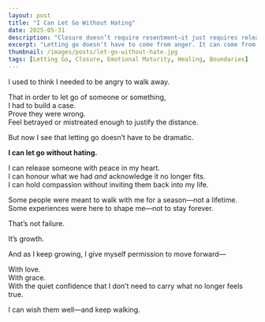 ```yaml
---
layout: post
title: "I Can Let Go Without Hating"
date: 2025-05-31
description: "Closure doesn’t require resentment—it just requires release."
excerpt: "Letting go doesn’t have to come from anger. It can come from clarity, growth, and peace."
thumbnail: /images/posts/let-go-without-hate.jpg
tags: [Letting Go, Closure, Emotional Maturity, Healing, Boundaries]
---
```


I used to think I needed to be angry to walk away.

That in order to let go of someone or something,  
I had to build a case.  
Prove they were wrong.  
Feel betrayed or mistreated enough to justify the distance.

But now I see that letting go doesn’t have to be dramatic.

**I can let go without hating.**

I can release someone with peace in my heart.  
I can honour what we had *and* acknowledge it no longer fits.  
I can hold compassion without inviting them back into my life.

Some people were meant to walk with me for a season—not a lifetime.  
Some experiences were here to shape me—not to stay forever.

That’s not failure.

It’s growth.

And as I keep growing, I give myself permission to move forward—

With love.  
With grace.  
With the quiet confidence that I don’t need to carry what no longer feels true.

I can wish them well—and keep walking.
